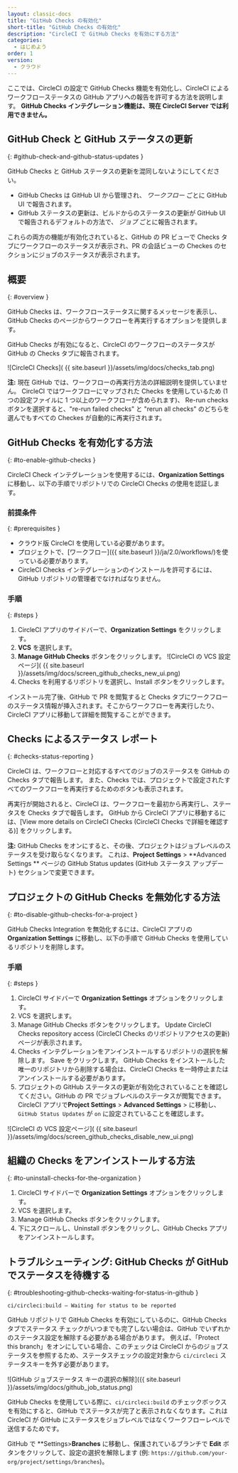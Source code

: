```yaml
---
layout: classic-docs
title: "GitHub Checks の有効化"
short-title: "GitHub Checks の有効化"
description: "CircleCI で GitHub Checks を有効にする方法"
categories:
  - はじめよう
order: 1
version:
  - クラウド
---
```


ここでは、CircleCI の設定で GitHub Checks 機能を有効化し、CircleCI によるワークフローステータスの GitHub アプリへの報告を許可する方法を説明します。 **GitHub Checks インテグレーション機能は、現在 CircleCI Server では利用できません。**

## GitHub Check と GitHub ステータスの更新
{: #github-check-and-github-status-updates }

GitHub Checks と GitHub ステータスの更新を混同しないようにしてください。

* GitHub Checks は GitHub UI から管理され、 _ワークフロー_ ごとに GitHub UI で報告されます。
* GitHub ステータスの更新は、ビルドからのステータスの更新が GitHub UI で報告されるデフォルトの方法で、 _ジョブ_ ごとに報告されます。

これらの両方の機能が有効化されていると、GitHub の PR ビューで Checks タブにワークフローのステータスが表示され、PR の会話ビューの Checkes のセクションにジョブのステータスが表示されます。

## 概要
{: #overview }

GitHub Checks は、ワークフローステータスに関するメッセージを表示し、GitHub Checks のページからワークフローを再実行するオプションを提供します。

GitHub Checks が有効になると、CircleCI のワークフローのステータスが GitHub の Checks タブに報告されます。

![CircleCI Checks]( {{ site.baseurl }}/assets/img/docs/checks_tab.png)

**注:** 現在 GitHub では、ワークフローの再実行方法の詳細説明を提供していません。 CircleCI ではワークフローにマップされた Checks を使用しているため (1 つの設定ファイルに 1 つ以上のワークフローが含められます)、 Re-run checks ボタンを選択すると、"re-run failed checks" と "rerun all checks" のどちらを選んでもすべての Checkes が自動的に再実行されます。

## GitHub Checks を有効化する方法
{: #to-enable-github-checks }

CircleCI Check インテグレーションを使用するには、**Organization Settings** に移動し、以下の手順でリポジトリでの CircleCI Checks の使用を認証します。

### 前提条件
{: #prerequisites }

- クラウド版 CircleCI を使用している必要があります。
- プロジェクトで、[ワークフロー]({{ site.baseurl }}/ja/2.0/workflows/)を使っている必要があります。
- CircleCI Checks インテグレーションのインストールを許可するには、GitHub リポジトリの管理者でなければなりません。

### 手順
{: #steps }

1. CircleCI アプリのサイドバーで、**Organization Settings** をクリックします。
2. **VCS** を選択します。
3. **Manage GitHub Checks** ボタンをクリックします。    ![CircleCI の VCS 設定ページ]( {{ site.baseurl }}/assets/img/docs/screen_github_checks_new_ui.png)
4. Checks を利用するリポジトリを選択し、Install ボタンをクリックします。

インストール完了後、GitHub で PR を閲覧すると Checks タブにワークフローのステータス情報が挿入されます。そこからワークフローを再実行したり、CircleCI アプリに移動して詳細を閲覧することができます。

## Checks によるステータス レポート
{: #checks-status-reporting }

CircleCI は、ワークフローと対応するすべてのジョブのステータスを GitHub の Checks タブで報告します。 また、Checks では、プロジェクトで設定されたすべてのワークフローを再実行するためのボタンも表示されます。

再実行が開始されると、CircleCI は、ワークフローを最初から再実行し、ステータスを Checks タブで報告します。 GitHub から CircleCI アプリに移動するには、[View more details on CircleCI Checks (CircleCI Checks で詳細を確認する)] をクリックします。

**注:** GitHub Checks をオンにすると、その後、プロジェクトはジョブレベルのステータスを受け取らなくなります。 これは、**Project Settings** > **Advanced Settings ** ページの GitHub Status updates (GitHub ステータス アップデート) セクションで変更できます。

## プロジェクトの GitHub Checks を無効化する方法
{: #to-disable-github-checks-for-a-project }

GitHub Checks Integration を無効化するには、CircleCI アプリの **Organization Settings** に移動し、以下の手順で GitHub Checks を使用しているリポジトリを削除します。

### 手順
{: #steps }

1. CircleCI サイドバーで **Organization Settings** オプションをクリックします。
2. VCS を選択します。
3. Manage GitHub Checks ボタンをクリックします。 Update CircleCI Checks repository access (CircleCI Checks のリポジトリアクセスの更新) ページが表示されます。
4. Checks インテグレーションをアンインストールするリポジトリの選択を解除します。 Save をクリックします。 GitHub Checks をインストールした唯一のリポジトリから削除する場合は、CircleCI Checks を一時停止またはアンインストールする必要があります。
5. プロジェクトの GitHub ステータスの更新が有効化されていることを確認してください。GitHub の PR でジョブレベルのステータスが閲覧できます。CircleCI アプリで**Project Settings** > **Advanced Settings** > に移動し、`GitHub Status Updates` が `on` に設定されていることを確認します。

![CircleCI の VCS 設定ページ]( {{ site.baseurl }}/assets/img/docs/screen_github_checks_disable_new_ui.png)

## 組織の Checks をアンインストールする方法
{: #to-uninstall-checks-for-the-organization }

1. CircleCI サイドバーで **Organization Settings** オプションをクリックします。
2. VCS を選択します。
3. Manage GitHub Checks ボタンをクリックします。
4. 下にスクロールし、Uninstall ボタンをクリックし、GitHub Checks アプリをアンインストールします。


## トラブルシューティング: GitHub Checks が GitHub でステータスを待機する
{: #troubleshooting-github-checks-waiting-for-status-in-github }

`ci/circleci:build — Waiting for status to be reported`

GitHub リポジトリで GitHub Checks を有効にしているのに、GitHub Checks タブでステータス チェックがいつまでも完了しない場合は、GitHub でいずれかのステータス設定を解除する必要がある場合があります。 例えば、「Protect this branch」をオンにしている場合、このチェックは CircleCI からのジョブステータスを参照するため、ステータスチェックの設定対象から `ci/circleci` ステータスキーを外す必要があります。

![GitHub ジョブステータス キーの選択の解除]({{ site.baseurl }}/assets/img/docs/github_job_status.png)

GitHub Checks を使用している際に、`ci/circleci:build` のチェックボックスを有効にすると、GitHub でステータスが完了と表示されなくなります。これは CircleCI が GitHub にステータスをジョブレベルではなくワークフローレベルで送信するためです。

GitHub で **Settings>**Branches** に移動し、保護されているブランチで **Edit** ボタンをクリックして、設定の選択を解除します (例: `https://github.com/your-org/project/settings/branches`)。</p>

